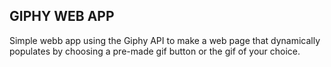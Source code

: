 ## GIPHY WEB APP
Simple webb app using the Giphy API to make a web page that dynamically populates by choosing a pre-made gif button or the gif of your choice.